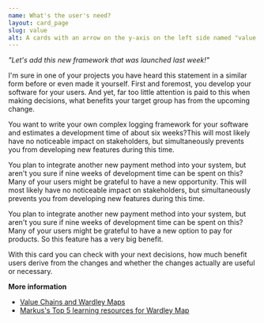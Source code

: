```yaml
---
name: What's the user's need?
layout: card_page
slug: value
alt: A cards with an arrow on the y-axis on the left side named "value for the user)
---
```

*"Let's add this new framework that was launched last week!"*

I'm sure in one of your projects you have heard this statement in a similar form before or even made it yourself.
First and foremost, you develop your software for your users.
And yet, far too little attention is paid to this when making decisions, what benefits your target group has from the upcoming change. 

You want to write your own complex logging framework for your software and
estimates a development time of about six weeks?This will most likely have no noticeable impact on stakeholders,  but simultaneously prevents you from developing new features during this time.

You plan to integrate another new payment method into your system, but aren't you sure if nine weeks of development time can be spent on this?
Many of your users might be grateful to have a new opportunity. 
This will most likely have no noticeable impact on stakeholders,  but simultaneously prevents you from developing new features during this time.

You plan to integrate another new payment method into your system, but aren't you sure if nine weeks of development time can be spent on this?
Many of your users might be grateful to have a new option to pay for products. So this feature has a very big benefit.

With this card you can check with your next decisions, how much benefit users derive from the changes and whether the changes actually are useful or necessary.

**More information**

- [Value Chains and Wardley Maps](https://www.cio.co.uk/it-strategy/introduction-wardley-value-chain-mapping-3604565/)
- [Markus's Top 5 learning resources for Wardley Map](https://www.feststelltaste.de/top-5-learning-wardley-maps/)